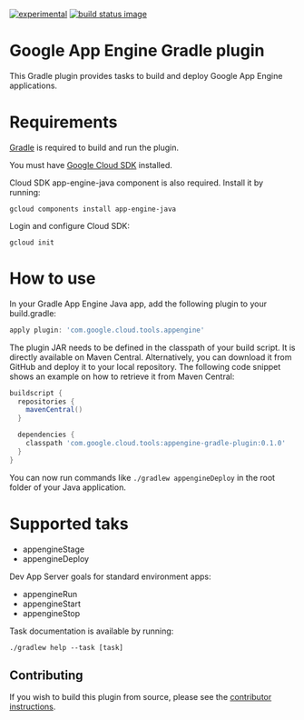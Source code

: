 [![experimental](http://badges.github.io/stability-badges/dist/experimental.svg)](http://github.com/badges/stability-badges)
[![build status image](https://travis-ci.org/GoogleCloudPlatform/app-maven-plugin.svg?branch=master)](https://travis-ci.org/GoogleCloudPlatform/app-gradle-plugin)
# Google App Engine Gradle plugin

This Gradle plugin provides tasks to build and deploy Google App Engine applications.

# Requirements

[Gradle](http://gradle.org) is required to build and run the plugin.

You must have [Google Cloud SDK](https://cloud.google.com/sdk/) installed.

Cloud SDK app-engine-java component is also required. Install it by running:

    gcloud components install app-engine-java

Login and configure Cloud SDK:

    gcloud init

# How to use

In your Gradle App Engine Java app, add the following plugin to your build.gradle:

```Groovy
apply plugin: 'com.google.cloud.tools.appengine'
```

The plugin JAR needs to be defined in the classpath of your build script. It is directly available on Maven Central. Alternatively, you can download it from GitHub and deploy it to your local repository. The following code snippet shows an example on how to retrieve it from Maven Central:

```Groovy
buildscript {
  repositories {
    mavenCentral()
  }

  dependencies {
    classpath 'com.google.cloud.tools:appengine-gradle-plugin:0.1.0'
  }
}
```

You can now run commands like `./gradlew appengineDeploy` in the root folder of your Java application.

# Supported taks
- appengineStage
- appengineDeploy

Dev App Server goals for standard environment apps:
- appengineRun
- appengineStart 
- appengineStop

Task documentation is available by running:

    ./gradlew help --task [task]

## Contributing

If you wish to build this plugin from source, please see the [contributor instructions](CONTRIBUTING.md).
